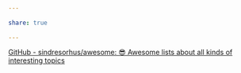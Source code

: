 ---  
share: true  
---  
[GitHub - sindresorhus/awesome: 😎 Awesome lists about all kinds of interesting topics](https://github.com/sindresorhus/awesome)